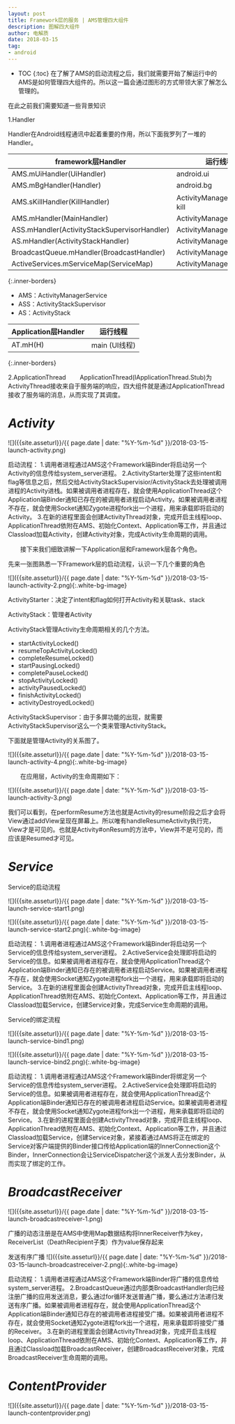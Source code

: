 ```yaml
---
layout: post
title: Framework层的服务 | AMS管理四大组件
description: 图解四大组件
author: 电解质
date: 2018-03-15
tag:
- android
---
```

* TOC
{:toc}
在了解了AMS的启动流程之后，我们就需要开始了解运行中的AMS是如何管理四大组件的。所以这一篇会通过图形的方式带领大家了解怎么管理的。

在此之前我们需要知道一些背景知识

1.Handler

Handler在Android线程通讯中起着重要的作用，所以下面我罗列了一堆的Handler。

framework层Handler	|	运行线程
--|--
AMS.mUiHandler(UiHandler)|	android.ui
AMS.mBgHandler(Handler)|	android.bg
AMS.sKillHandler(KillHandler)|ActivityManagerService：kill
AMS.mHandler(MainHandler)|	ActivityManagerService
ASS.mHandler(ActivityStackSupervisorHandler)|	ActivityManagerService
AS.mHandler(ActivityStackHandler) |	ActivityManagerService
BroadcastQueue.mHandler(BroadcastHandler)	|ActivityManagerService
ActiveServices.mServiceMap(ServiceMap)|	ActivityManagerService
{:.inner-borders}

- AMS：ActivityManagerService
- ASS：ActivityStackSupervisor
- AS：ActivityStack

Application层Handler	|	运行线程
--|--
AT.mH(H)|main (UI线程)
{:.inner-borders}


2.ApplicationThread
&emsp;&emsp;ApplicationThread(IApplicationThread.Stub)为ActivityThread接收来自于服务端的响应，四大组件就是通过ApplicationThread接收了服务端的消息，从而实现了其调度。

# *Activity*

![]({{site.asseturl}}/{{ page.date | date: "%Y-%m-%d" }}/2018-03-15-launch-activity.png)

启动流程：
1.调用者进程通过AMS这个Framework端Binder将启动另一个Activity的信息传给system_server进程。
2.ActivityStarter处理了这些intent和flag等信息之后，然后交给ActivityStackSupervisior/ActivityStack去处理被调用进程的Activity进栈。如果被调用者进程存在，就会使用ApplicationThread这个Application端Binder通知已存在的被调用者进程启动Activity。如果被调用者进程不存在，就会使用Socket通知Zygote进程fork出一个进程，用来承载即将启动的Activity。
3.在新的进程里面会创建ActivityThread对象，完成开启主线程loop、ApplicationThread依附在AMS、初始化Context、Application等工作，并且通过Classload加载Activity，创建Activity对象，完成Activity生命周期的调用。

&emsp;&emsp;接下来我们细致讲解一下Application层和Framework层各个角色。

先来一张图熟悉一下Framework层的启动流程，认识一下几个重要的角色

![]({{site.asseturl}}/{{ page.date | date: "%Y-%m-%d" }}/2018-03-15-launch-activity-2.png){:.white-bg-image}

ActivityStarter：决定了intent和flag如何打开Activity和关联task、stack

ActivityStack：管理者Activity

ActivityStack管理Activity生命周期相关的几个方法。

- startActivityLocked()
- resumeTopActivityLocked()
- completeResumeLocked()
- startPausingLocked()
- completePauseLocked()
- stopActivityLocked()
- activityPausedLocked()
- finishActivityLocked()
- activityDestroyedLocked()

ActivityStackSupervisor：由于多屏功能的出现，就需要ActivityStackSupervisor这么一个类来管理ActivityStack。

下面就是管理Activity的关系图了。


![]({{site.asseturl}}/{{ page.date | date: "%Y-%m-%d" }}/2018-03-15-launch-activity-4.png){:.white-bg-image}


&emsp;&emsp;在应用层，Activity的生命周期如下：

![]({{site.asseturl}}/{{ page.date | date: "%Y-%m-%d" }}/2018-03-15-launch-activity-3.png)

我们可以看到，在performResume方法也就是Activity的resume阶段之后才会将View通过addView呈现在屏幕上。所以唯有handleResumeActivity执行完，View才是可见的。也就是Activity#onResum的方法中，View并不是可见的，而应该是Resumed才可见。

# *Service*

Service的启动流程

![]({{site.asseturl}}/{{ page.date | date: "%Y-%m-%d" }}/2018-03-15-launch-service-start1.png)

![]({{site.asseturl}}/{{ page.date | date: "%Y-%m-%d" }}/2018-03-15-launch-service-start2.png){:.white-bg-image}

启动流程：
1.调用者进程通过AMS这个Framework端Binder将启动另一个Service的信息传给system_server进程。
2.ActiveService会处理即将启动的Service的信息。如果被调用者进程存在，就会使用ApplicationThread这个Application端Binder通知已存在的被调用者进程启动Service。如果被调用者进程不存在，就会使用Socket通知Zygote进程fork出一个进程，用来承载即将启动的Service。
3.在新的进程里面会创建ActivityThread对象，完成开启主线程loop、ApplicationThread依附在AMS、初始化Context、Application等工作，并且通过Classload加载Service，创建Service对象，完成Service生命周期的调用。


Service的绑定流程

![]({{site.asseturl}}/{{ page.date | date: "%Y-%m-%d" }}/2018-03-15-launch-service-bind1.png)

![]({{site.asseturl}}/{{ page.date | date: "%Y-%m-%d" }}/2018-03-15-launch-service-bind2.png){:.white-bg-image}

启动流程：
1.调用者进程通过AMS这个Framework端Binder将绑定另一个Service的信息传给system_server进程。
2.ActiveService会处理即将启动的Service的信息。如果被调用者进程存在，就会使用ApplicationThread这个Application端Binder通知已存在的被调用者进程启动Service。如果被调用者进程不存在，就会使用Socket通知Zygote进程fork出一个进程，用来承载即将启动的Service。
3.在新的进程里面会创建ActivityThread对象，完成开启主线程loop、ApplicationThread依附在AMS、初始化Context、Application等工作，并且通过Classload加载Service，创建Service对象，紧接着通过AMS将正在绑定的Service对客户端提供的Binder接口传给Application端的InnerConnection这个Binder，InnerConnection会让ServiceDispatcher这个派发人去分发Binder，从而实现了绑定的工作。

# *BroadcastReceiver*

![]({{site.asseturl}}/{{ page.date | date: "%Y-%m-%d" }}/2018-03-15-launch-broadcastreceiver-1.png)

广播的动态注册是在AMS中使用Map数据结构将InnerReceiver作为key，ReceiverList（DeathRecipient子类）作为value保存起来


发送有序广播
![]({{site.asseturl}}/{{ page.date | date: "%Y-%m-%d" }}/2018-03-15-launch-broadcastreceiver-2.png){:.white-bg-image}


启动流程：
1.调用者进程通过AMS这个Framework端Binder将广播的信息传给system_server进程。
2.BroadcastQueue通过内部类BroadcastHandler向已经注册广播的应用发送消息，要么通过for循环发送普通广播，要么通过方法递归发送有序广播。如果被调用者进程存在，就会使用ApplicationThread这个Application端Binder通知已存在的被调用者进程接受广播。如果被调用者进程不存在，就会使用Socket通知Zygote进程fork出一个进程，用来承载即将接受广播的Receiver。
3.在新的进程里面会创建ActivityThread对象，完成开启主线程loop、ApplicationThread依附在AMS、初始化Context、Application等工作，并且通过Classload加载BroadcastReceiver，创建BroadcastReceiver对象，完成BroadcastReceiver生命周期的调用。


# *ContentProvider*
![]({{site.asseturl}}/{{ page.date | date: "%Y-%m-%d" }}/2018-03-15-launch-contentprovider.png)


<!-- 启动流程：
1.调用者进程通过AMS这个Framework端Binder将广播的信息传给system_server进程。
2.BroadcastQueue通过内部类BroadcastHandler向已经注册广播的应用发送消息，要么通过for循环发送普通广播，要么通过方法递归发送有序广播。如果被调用者进程存在，就会使用ApplicationThread这个Application端Binder通知已存在的被调用者进程接受广播。如果被调用者进程不存在，就会使用Socket通知Zygote进程fork出一个进程，用来承载即将接受广播的Receiver。
3.在新的进程里面会创建ActivityThread对象，完成开启主线程loop、ApplicationThread依附在AMS、初始化Context、Application等工作，并且通过Classload加载BroadcastReceiver，创建BroadcastReceiver对象，完成BroadcastReceiver生命周期的调用。 -->

<!-- ## *4.Reference* -->

